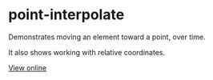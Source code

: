 # point-interpolate

Demonstrates moving an element toward a point, over time.
 
It also shows working with relative coordinates.

[View online](https://clinth.github.io/ixfx-demos/geometry/point-interpolate/)